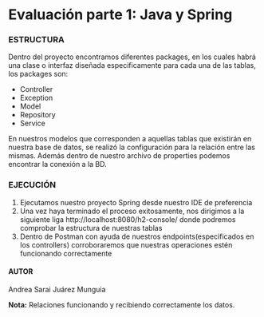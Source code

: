 # Evaluación parte 1: Java y Spring
### ESTRUCTURA
Dentro del proyecto encontramos diferentes packages, en los cuales habrá una clase o interfaz diseñada especificamente para cada una de las tablas, los packages son: 
* Controller
* Exception
* Model
* Repository
* Service

En nuestros modelos que corresponden a aquellas tablas que existirán en nuestra base de datos, se realizó la configuración para la relación entre las mismas. Además dentro de nuestro archivo de properties podemos encontrar la conexión a la BD.

### EJECUCIÓN
1. Ejecutamos nuestro proyecto Spring desde nuestro IDE de preferencia
2. Una vez haya terminado el proceso exitosamente, nos dirigimos a la siguiente liga http://localhost:8080/h2-console/ donde podremos comprobar la estructura de nuestras tablas
3. Dentro de Postman con ayuda de nuestros endpoints(especificados en los controllers) corroboraremos que nuestras operaciones estén funcionando correctamente

#### AUTOR
Andrea Sarai Juárez Munguia

**Nota:** Relaciones funcionando y recibiendo correctamente los datos. 
